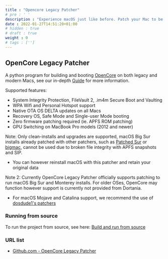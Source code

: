```yaml
---
title : "Opencore Legacy Patcher"
# pre : ' '
description : "Experience macOS just like before. Patch your Mac to be compatible with the newest version of macOS when not supported natively."
date : 2022-01-27T14:51:20+01:00
# hidden : true
# draft : true
weight : 0
# tags : ['']
---
```


## OpenCore Legacy Patcher

A python program for building and booting [OpenCore](https://github.com/acidanthera/OpenCorePkg) on both legacy and modern Macs, see our in-depth [Guide](https://dortania.github.io/OpenCore-Legacy-Patcher/) for more information.

Supported features:

* System Integrity Protection, FileVault 2, .im4m Secure Boot and Vaulting
* WPA Wifi and Personal Hotspot support
* Native OTA OS DELTA updates on all Macs
* Recovery OS, Safe Mode and Single-user Mode booting
* Zero firmware patching required (ie. APFS ROM patching)
* GPU Switching on MacBook Pro models (2012 and newer)

Note: Only clean-installs and upgrades are supported, macOS Big Sur installs already patched with other patchers, such as [Patched Sur](https://github.com/BenSova/Patched-Sur) or [bigmac](https://github.com/StarPlayrX/bigmac), cannot be used due to broken file integrity with APFS snapshots and SIP.

* You can however reinstall macOS with this patcher and retain your original data

Note 2: Currently OpenCore Legacy Patcher officially supports patching to run macOS Big Sur and Monterey installs. For older OSes, OpenCore may function however support is currently not provided from Dortania.

* For macOS Mojave and Catalina support, we recommend the use of [dosdude1's patchers](http://dosdude1.com)

### Running from source

To run the project from source, see here: [Build and run from source](./SOURCE.md)

### URL list

* [Github.com - OpenCore Legacy Patcher](https://github.com/dortania/OpenCore-Legacy-Patcher)

